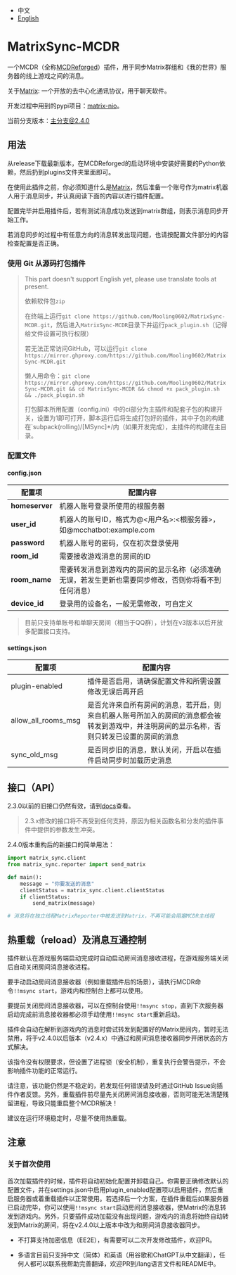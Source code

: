 - 中文
- [English](https://github.com/Mooling0602/MatrixSync-MCDR/blob/README_en_us.md)

# MatrixSync-MCDR
一个MCDR（全称[MCDReforged](https://mcdreforged.com/)）插件，用于同步Matrix群组和《我的世界》服务器的线上游戏之间的消息。

关于[Matrix](https://matrix.org/): 一个开放的去中心化通讯协议，用于聊天软件。

开发过程中用到的pypi项目：[matrix-nio](https://pypi.org/project/matrix-nio/)。

当前分支版本：主分支@2.4.0

## 用法
从release下载最新版本，在MCDReforged的启动环境中安装好需要的Python依赖，然后扔到plugins文件夹里面即可。

在使用此插件之前，你必须知道什么是[Matrix](https://matrix.org/)，然后准备一个账号作为matrix机器人用于消息同步，并认真阅读下面的内容以进行插件配置。

配置完毕并启用插件后，若有测试消息成功发送到matrix群组，则表示消息同步开始工作。

若消息同步的过程中有任意方向的消息转发出现问题，也请按配置文件部分的内容检查配置是否正确。

### 使用 Git 从源码打包插件
> This part doesn't support English yet, please use translate tools at present.
> 
> 依赖软件包`zip`
> 
> 在终端上运行`git clone https://github.com/Mooling0602/MatrixSync-MCDR.git`，然后进入`MatrixSync-MCDR`目录下并运行`pack_plugin.sh`（记得给文件设置可执行权限）
>
> 若无法正常访问GitHub，可以运行`git clone https://mirror.ghproxy.com/https://github.com/Mooling0602/MatrixSync-MCDR.git`
>
> 懒人用命令：`git clone https://mirror.ghproxy.com/https://github.com/Mooling0602/MatrixSync-MCDR.git && cd MatrixSync-MCDR && chmod +x pack_plugin.sh && ./pack_plugin.sh`
>
> 打包脚本所用配置（config.ini）中的ci部分为主插件和配套子包的构建开关，设置为1即可打开，脚本运行后将生成打包好的插件，其中子包的构建在`subpack(rolling)/[MSync]*/内（如果开发完成），主插件的构建在主目录。

### 配置文件
#### config.json

| 配置项 | 配置内容 |
| - | - |
| **homeserver** | 机器人账号登录所使用的根服务器 |
| **user_id** | 机器人的账号ID，格式为@<用户名>:<根服务器>，如@mcchatbot:example.com |
| **password** | 机器人账号的密码，仅在初次登录使用 |
| **room_id** | 需要接收游戏消息的房间的ID |
| **room_name** | 需要转发消息到游戏内的房间的显示名称（必须准确无误，若发生更新也需要同步修改，否则你将看不到任何消息） |
| **device_id** | 登录用的设备名，一般无需修改，可自定义 |

> 目前只支持单账号和单聊天房间（相当于QQ群），计划在v3版本以后开放多配置接口支持。

#### settings.json

| 配置项 | 配置内容 |
| - | - |
| plugin-enabled | 插件是否启用，请确保配置文件和所需设置修改无误后再开启 |
| allow_all_rooms_msg | 是否允许来自所有房间的消息，若开启，则来自机器人账号所加入的房间的消息都会被转发到游戏中，并注明房间的显示名称，否则只转发已设置的房间的消息 |
| sync_old_msg | 是否同步旧的消息，默认关闭，开启以在插件启动同步时加载历史消息 |

## 接口（API）
2.3.0以前的旧接口仍然有效，请到[docs](https://github.com/Mooling0602/MatrixSync-MCDR/blob/dev/docs.md)查看。

> 2.3.x修改的接口将不再受到任何支持，原因为相关函数名和分发的插件事件中提供的参数发生冲突。

2.4.0版本重构后的新接口的简单用法：
```python
import matrix_sync.client
from matrix_sync.reporter import send_matrix

def main():
    message = "你要发送的消息"
    clientStatus = matrix_sync.client.clientStatus
    if clientStatus:
        send_matrix(message)

# 消息将在独立线程MatrixReporter中被发送到Matrix，不再可能会阻塞MCDR主线程
```

## 热重载（reload）及消息互通控制
插件默认在游戏服务端启动完成时自动启动房间消息接收进程，在游戏服务端关闭后自动关闭房间消息接收进程。

要手动启动房间消息接收器（例如重载插件后的场景），请执行MCDR命令`!!msync start`，游戏内和控制台上都可以使用。

要提前关闭房间消息接收器，可以在控制台使用`!!msync stop`，直到下次服务器启动完成前消息接收器都必须手动使用`!!msync start`重新启动。

插件会自动在解析到游戏内的消息时尝试转发到配置好的Matrix房间内，暂时无法禁用，将于v2.4.0以后版本（v2.4.x）中通过和房间消息接收器同步开闭状态的方式解决。

该指令没有权限要求，但设置了进程锁（安全机制），重复执行会警告提示，不会影响插件功能的正常运行。

请注意，该功能仍然是不稳定的，若发现任何错误请及时通过GitHub Issue向插件作者反馈。另外，重载插件前尽量先关闭房间消息接收器，否则可能无法清楚残留进程，导致只能重启整个MCDR解决！

建议在运行环境稳定时，尽量不使用热重载。

## 注意
### 关于首次使用
首次加载插件的时候，插件将自动初始化配置并卸载自己。你需要正确修改默认的配置文件，并在settings.json中启用plugin_enabled配置项以启用插件，然后重启服务器或着重载插件以正常使用。若选择后一个方案，在插件重载后如果服务器已启动完毕，你可以使用`!!msync start`启动房间消息接收器，使Matrix的消息转发到游戏内。另外，只要插件成功加载没有出现问题，游戏内的消息将始终自动转发到Matrix的房间，将在v2.4.0以上版本中改为和房间消息接收器同步。

- 不打算支持加密信息（EE2E），有需要可以二次开发修改插件，欢迎PR。

- 多语言目前只支持中文（简体）和英语（用谷歌和ChatGPT从中文翻译），任何人都可以联系我帮助完善翻译，欢迎PR到/lang语言文件和README中。
